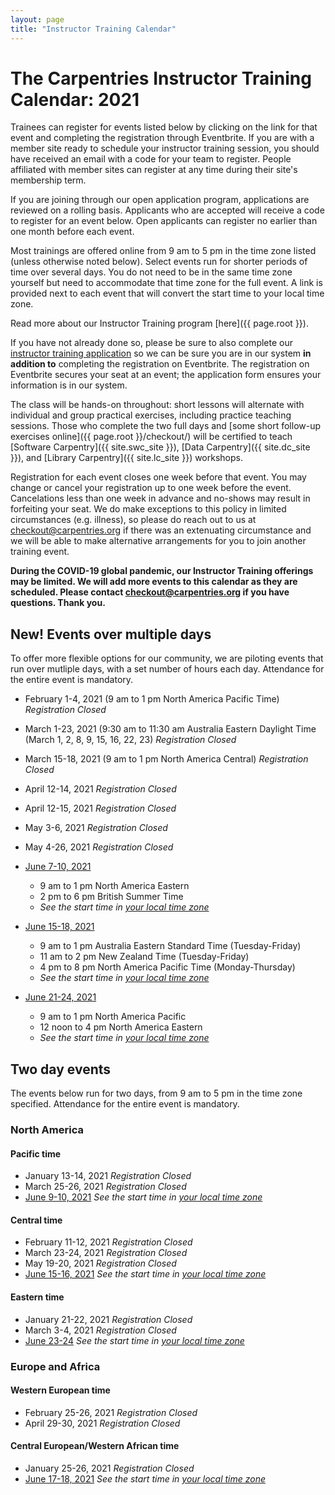 ```yaml
---
layout: page
title: "Instructor Training Calendar"
---
```



# The Carpentries Instructor Training Calendar: 2021

Trainees can register for events listed below by clicking on the link for that event and completing the registration through Eventbrite.  If you are with a member site ready to schedule your instructor training session, you should have received an email with a code for your team to register. People affiliated with member sites can register at any time during their site's membership term.

If you are joining through our open application program, applications are reviewed on a rolling basis.  Applicants who are accepted will receive a code to register for an event below.  Open applicants can register no earlier than one month before each event.

Most trainings are offered online from 9 am to 5 pm in the time zone listed (unless otherwise noted below). Select events run for shorter periods of time over several days. You do not need to be in the same time zone yourself but need to accommodate that time zone for the full event. A link is provided next to each event that will convert the start time to your local time zone.

Read more about our Instructor Training program [here]({{ page.root }}).

If you have not already done so, please be sure to also complete our [instructor training application](https://amy.carpentries.org/forms/request_training/) so we can be sure you are in our system **in addition to** completing the registration on Eventbrite. The registration on Eventbrite secures your seat at an event; the application form ensures your information is in our system.    

The class will be hands-on throughout:
short lessons will alternate with individual and group practical exercises,
including practice teaching sessions.
Those who complete the two full days
and [some short follow-up exercises online]({{ page.root }}/checkout/)
will be certified to teach [Software Carpentry]({{ site.swc_site }}), [Data Carpentry]({{ site.dc_site }}), and [Library Carpentry]({{ site.lc_site }}) workshops.

Registration for each event closes one week before that event. You may change or cancel your registration up to one week before the event. Cancelations less than one week in advance and no-shows may result in forfeiting your seat.  We do make exceptions to this policy in limited circumstances (e.g. illness), so please do reach out to us at [checkout@carpentries.org](mailto:checkout@carpentries.org) if there was an extenuating circumstance and we will be able to make alternative arrangements for you to join another training event.

**During the COVID-19 global pandemic, our Instructor Training offerings may be limited. We will add more events to this calendar as they are scheduled. Please contact [checkout@carpentries.org](mailto:checkout@carpentries.org) if you have questions.  Thank you.**

## New! Events over multiple days
To offer more flexible options for our community, we are piloting events that run over mutliple days, with a set number of hours each day. Attendance for the entire event is mandatory.

* February 1-4, 2021 (9 am to 1 pm North America Pacific Time) *Registration Closed*
* March 1-23, 2021 (9:30 am to 11:30 am Australia Eastern Daylight Time (March 1, 2, 8, 9, 15, 16, 22, 23) *Registration Closed*
* March 15-18, 2021 (9 am to 1 pm North America Central) *Registration Closed*
* April 12-14, 2021 *Registration Closed*
* April 12-15, 2021 *Registration Closed*
* May 3-6, 2021 *Registration Closed*
* May 4-26, 2021 *Registration Closed*

* [June 7-10, 2021](https://www.eventbrite.com/e/online-instructor-training-june-7-10-2021-tickets-143821825953)
    * 9 am to 1 pm North America Eastern
    * 2 pm to 6 pm British Summer Time
    * *See the start time in [your local time zone](https://www.timeanddate.com/worldclock/fixedtime.html?msg=Carpentries+Instructor+Training&iso=20210607T09&p1=179&ah=4)*


* [June 15-18, 2021](https://www.eventbrite.com/e/online-instructor-training-june-15-18-2021-australia-eastern-std-time-tickets-145397061525)
    * 9 am to 1 pm Australia Eastern Standard Time (Tuesday-Friday)
    * 11 am to 2 pm New Zealand Time (Tuesday-Friday)
    * 4 pm to 8 pm North America Pacific Time (Monday-Thursday)
    * *See the start time in [your local time zone](https://www.timeanddate.com/worldclock/fixedtime.html?msg=Carpentries+Instructor+Training&iso=20210615T09&p1=47&ah=5)*


* [June 21-24, 2021](https://www.eventbrite.com/e/online-instructor-training-june-21-24-2021-tickets-143825063637)
    * 9 am to 1 pm North America Pacific
    * 12 noon to 4 pm North America Eastern
    * *See the start time in [your local time zone](https://www.timeanddate.com/worldclock/fixedtime.html?msg=Carpentries+Instructor+Training&iso=20210621T09&p1=137&ah=4)*



## Two day events

The events below run for two days, from 9 am to 5 pm in the time zone specified.  Attendance for the entire event is mandatory.

### North America

#### Pacific time
* January 13-14, 2021 *Registration Closed*
* March 25-26, 2021 *Registration Closed*
* [June 9-10, 2021](https://www.eventbrite.com/e/online-instructor-training-june-9-10-2021-n-america-pacific-time-tickets-143823468867) *See the start time in [your local time zone](https://www.timeanddate.com/worldclock/fixedtime.html?msg=Carpentries+Instructor+Training&iso=20210609T09&p1=137&ah=9)*


#### Central time
* February 11-12, 2021 *Registration Closed*
* March 23-24, 2021 *Registration Closed*
* May 19-20, 2021 *Registration Closed*
* [June 15-16, 2021](https://www.eventbrite.com/e/online-instructor-training-june-15-16-2021-n-america-central-time-tickets-143824357525) *See the start time in [your local time zone](https://www.timeanddate.com/worldclock/fixedtime.html?msg=Carpentries+instructor+training&iso=20210615T09&p1=64&ah=8)*

#### Eastern time
* January 21-22, 2021 *Registration Closed*
* March 3-4, 2021 *Registration Closed*
* [June 23-24](https://www.eventbrite.com/e/online-instructor-training-june-23-24-2021-n-america-eastern-time-tickets-143825334447) *See the start time in [your local time zone](https://www.timeanddate.com/worldclock/fixedtime.html?msg=Carpentries+Instructor+Training&iso=20210623T09&p1=179&ah=8)*


### Europe and Africa

#### Western European time
* February 25-26, 2021 *Registration Closed*
* April 29-30, 2021 *Registration Closed* 

#### Central European/Western African time
* January 25-26, 2021 *Registration Closed*
* [June 17-18, 2021](https://www.eventbrite.com/e/online-instructor-training-june-17-18-2021-central-european-summer-time-tickets-143826012475) *See the start time in [your local time zone](https://www.timeanddate.com/worldclock/fixedtime.html?msg=Carpentries+Instructor+training&iso=20210617T09&p1=195&ah=8)*

